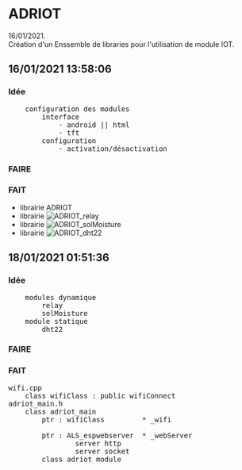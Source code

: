 # ADRIOT
16/01/2021.<br />
Création d'un Enssemble de libraries pour l'utilisation de module IOT.<br />

## 16/01/2021 13:58:06
### Idée
<pre>
    configuration des modules
        interface
            - android || html
            - tft 
        configuration
            - activation/désactivation
</pre>
### FAIRE
### FAIT
* librairie ADRIOT<br />
* librairie ![ADRIOT_relay](https://github.com/AdriLighting/ADRIOT_relay)<br />
* librairie ![ADRIOT_solMoisture](https://github.com/AdriLighting/ADRIOT_solMoisture)<br />
* librairie ![ADRIOT_dht22](https://github.com/AdriLighting/ADRIOT_dht22)<br />

## 18/01/2021 01:51:36
### Idée
<pre>
    modules dynamique
        relay
        solMoisture
    module statique
        dht22        
</pre>
### FAIRE
### FAIT
<pre>
wifi.cpp
    class wifiClass : public wifiConnect
adriot_main.h    
    class adriot_main
        ptr : wifiClass         * _wifi  

        ptr : ALS_espwebserver  * _webServer
                server http 
                server socket 
        class adriot_module        
</pre>